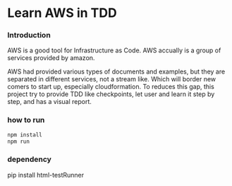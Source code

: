 # Learn AWS in TDD

### Introduction

AWS is a good tool for Infrastructure as Code. AWS accually is a group of
services provided by amazon. 

AWS had provided various types of documents and examples, but they are separated
in different services, not a stream like. Which will border new comers to start
up, especially cloudformation. To reduces this gap, this project try to provide 
TDD like checkpoints, let user and learn it step by step, and has a visual
report.

### how to run

```bash
npm install
npm run
```

### dependency

pip install html-testRunner
